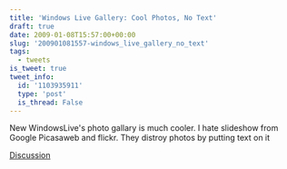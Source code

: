 ```yaml
---
title: 'Windows Live Gallery: Cool Photos, No Text'
draft: true
date: 2009-01-08T15:57:00+00:00
slug: '200901081557-windows_live_gallery_no_text'
tags:
  - tweets
is_tweet: true
tweet_info:
  id: '1103935911'
  type: 'post'
  is_thread: False
---
```




New WindowsLive's photo gallary is much cooler. I hate slideshow from Google Picasaweb and flickr. They distroy photos by putting text on it

[Discussion](https://x.com/sytelus/status/1103935911)
